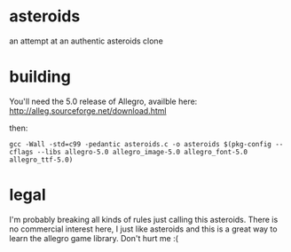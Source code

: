 asteroids
=========

an attempt at an authentic asteroids clone


building
========

You'll need the 5.0 release of Allegro, availble here: http://alleg.sourceforge.net/download.html

then:

    gcc -Wall -std=c99 -pedantic asteroids.c -o asteroids $(pkg-config --cflags --libs allegro-5.0 allegro_image-5.0 allegro_font-5.0 allegro_ttf-5.0)



legal
=======

I'm probably breaking all kinds of rules just calling this asteroids.
There is no commercial interest here, I just like asteroids and this is a great way to learn the allegro game library.
Don't hurt me :(

